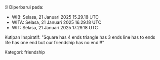 ⏰ Diperbarui pada:
- WIB: Selasa, 21 Januari 2025 15.29.18 UTC
- WITA: Selasa, 21 Januari 2025 16.29.18 UTC
- WIT: Selasa, 21 Januari 2025 17.29.18 UTC

Kutipan Inspiratif:
"Square has 4 ends triangle has 3 ends line has to ends life has one end but our friendship has no end!!!"


Kategori: friendship

